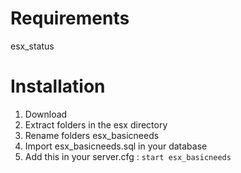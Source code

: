 # Requirements

esx_status

# Installation
1. Download 
2. Extract folders in the esx directory
3. Rename folders esx_basicneeds
4. Import esx_basicneeds.sql in your database
5. Add this in your server.cfg :  `start esx_basicneeds`

